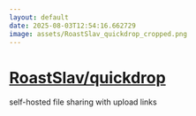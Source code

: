 ```yaml
---
layout: default
date: 2025-08-03T12:54:16.662729
image: assets/RoastSlav_quickdrop_cropped.png
---
```


# [RoastSlav/quickdrop](https://github.com/RoastSlav/quickdrop)

self-hosted file sharing with upload links
